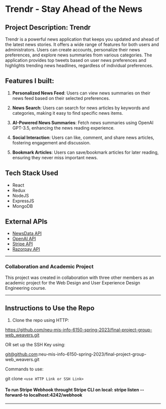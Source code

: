 
# Trendr - Stay Ahead of the News


## Project Description: Trendr

Trendr is a powerful news application that keeps you updated and ahead of the latest news stories. It offers a wide range of features for both users and administrators. Users can create accounts, personalize their news preferences, and explore news summaries from various categories. The application provides top tweets based on user news preferences and highlights trending news headlines, regardless of individual preferences.

## Features I built:

1. **Personalized News Feed**: Users can view news summaries on their news feed based on their selected preferences.

2. **News Search**: Users can search for news articles by keywords and categories, making it easy to find specific news items.

3. **AI-Powered News Summaries**: Fetch news summaries using OpenAI GPT-3.5, enhancing the news reading experience.

4. **Social Interaction**: Users can like, comment, and share news articles, fostering engagement and discussion.

5. **Bookmark Articles**: Users can save/bookmark articles for later reading, ensuring they never miss important news.



## Tech Stack Used

- React
- Redux
- NodeJS
- ExpressJS
- MongoDB

## External APIs

- [NewsData API](https://newsdata.io/)
- [OpenAI API](https://platform.openai.com/)
- [Stripe API](https://stripe.com/docs/payments)
- [Razorpay API](https://razorpay.com/docs/#home-payments)

-------------------------------------------------

### Collaboration and Academic Project

This project was created in collaboration with three other members as an academic project for the Web Design and User Experience Design Engineering course.

-------------------------------------------------

## Instructions to Use the Repo

1. Clone the repo using HTTP: 


https://github.com/neu-mis-info-6150-spring-2023/final-project-group-web_weavers.git

OR set up the SSH Key using: 

git@github.com:neu-mis-info-6150-spring-2023/final-project-group-web_weavers.git

Commands to use: 

git clone `<use HTTP Link or SSH Link>`

#### To run Stripe Webhook throught Stripe CLI on local: stripe listen --forward-to localhost:4242/webhook 
-----------------------------------------------------
